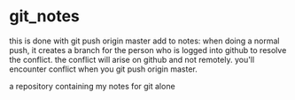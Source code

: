 # git_notes
this is done with git push origin master
add to notes: when doing a normal push, it creates a branch for the person who is logged into github to resolve the conflict. the conflict will arise on github and not remotely. you'll encounter conflict when you git push origin master.

a repository containing my notes for git
alone

